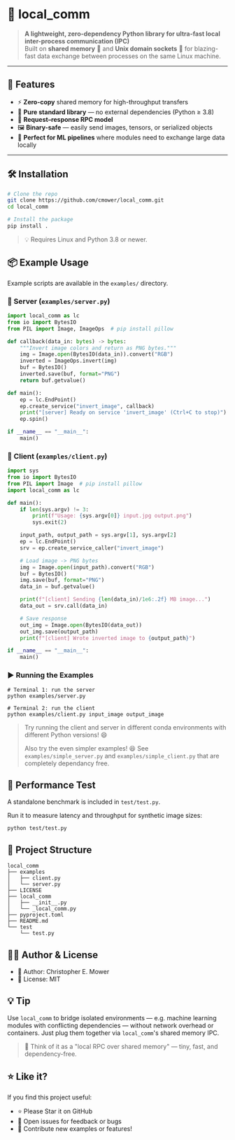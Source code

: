 # 🧩 local_comm

> **A lightweight, zero-dependency Python library for ultra-fast local inter-process communication (IPC)**  
> Built on **shared memory** 🧠 and **Unix domain sockets** 🔌 for blazing-fast data exchange between processes on the same Linux machine.

---

## 🚀 Features

- ⚡ **Zero-copy** shared memory for high-throughput transfers  
- 🧱 **Pure standard library** — no external dependencies (Python ≥ 3.8)  
- 🔄 **Request–response RPC model**
- 🖼️ **Binary-safe** — easily send images, tensors, or serialized objects  
- 🧠 **Perfect for ML pipelines** where modules need to exchange large data locally  

---

## 🛠️ Installation

```bash
# Clone the repo
git clone https://github.com/cmower/local_comm.git
cd local_comm

# Install the package
pip install .
```

> 💡 Requires Linux and Python 3.8 or newer.

## 📦 Example Usage

Example scripts are available in the `examples/` directory.

### 🧠 Server (`examples/server.py`)

```python
import local_comm as lc
from io import BytesIO
from PIL import Image, ImageOps  # pip install pillow

def callback(data_in: bytes) -> bytes:
    """Invert image colors and return as PNG bytes."""
    img = Image.open(BytesIO(data_in)).convert("RGB")
    inverted = ImageOps.invert(img)
    buf = BytesIO()
    inverted.save(buf, format="PNG")
    return buf.getvalue()

def main():
    ep = lc.EndPoint()
    ep.create_service("invert_image", callback)
    print("[server] Ready on service 'invert_image' (Ctrl+C to stop)")
    ep.spin()

if __name__ == "__main__":
    main()
```

### 📸 Client (`examples/client.py`)

```python
import sys
from io import BytesIO
from PIL import Image  # pip install pillow
import local_comm as lc

def main():
    if len(sys.argv) != 3:
        print(f"Usage: {sys.argv[0]} input.jpg output.png")
        sys.exit(2)

    input_path, output_path = sys.argv[1], sys.argv[2]
    ep = lc.EndPoint()
    srv = ep.create_service_caller("invert_image")

    # Load image -> PNG bytes
    img = Image.open(input_path).convert("RGB")
    buf = BytesIO()
    img.save(buf, format="PNG")
    data_in = buf.getvalue()

    print(f"[client] Sending {len(data_in)/1e6:.2f} MB image...")
    data_out = srv.call(data_in)

    # Save response
    out_img = Image.open(BytesIO(data_out))
    out_img.save(output_path)
    print(f"[client] Wrote inverted image to {output_path}")

if __name__ == "__main__":
    main()
```

### ▶️ Running the Examples

```
# Terminal 1: run the server
python examples/server.py

# Terminal 2: run the client
python examples/client.py input_image output_image
```

> Try running the client and server in different conda environments with different Python versions! :smile:
> 
> Also try the even simpler examples! 😆 See `examples/simple_server.py` and `examples/simple_client.py` that are completely dependancy free. 

## 🧪 Performance Test

A standalone benchmark is included in `test/test.py`.

Run it to measure latency and throughput for synthetic image sizes:
```
python test/test.py
```

## 🧱 Project Structure

```
local_comm
├── examples
│   ├── client.py
│   └── server.py
├── LICENSE
├── local_comm
│   ├── __init__.py
│   └── _local_comm.py
├── pyproject.toml
├── README.md
└── test
    └── test.py

```

## 🧑‍💻 Author & License
* 🧔 Author: Christopher E. Mower
* 📜 License: MIT

## 💡 Tip

Use `local_comm` to bridge isolated environments — e.g. machine learning modules with conflicting dependencies — without network overhead or containers.
Just plug them together via `local_comm`'s shared memory IPC.

> 🧠 Think of it as a "local RPC over shared memory" — tiny, fast, and dependency-free.

## ⭐ Like it?

If you find this project useful:
* ⭐ Please Star it on GitHub
* 🐛 Open issues for feedback or bugs
* 🤝 Contribute new examples or features!
